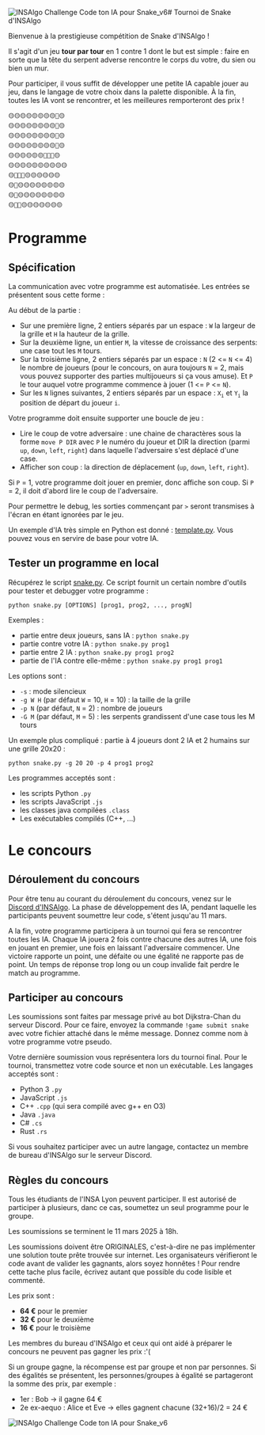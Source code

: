 ![INSAlgo Challenge Code ton IA pour Snake_v6](https://github.com/user-attachments/assets/b0c658f6-d44c-4e15-8d52-f35e3e506999)# Tournoi de Snake d'INSAlgo

Bienvenue à la prestigieuse compétition de Snake d'INSAlgo ! 

Il s'agit d'un jeu **tour par tour** en 1 contre 1 dont le but est simple : faire en sorte que la tête du serpent adverse rencontre le corps du votre, du sien ou bien un mur.

Pour participer, il vous suffit de développer une petite IA capable jouer au jeu, dans le langage de votre choix dans la palette disponible.
À la fin, toutes les IA vont se rencontrer, et les meilleures remporteront des prix !

```plaintext
🟡🟡🟡🟡🟡🟡🟡🟡🔴🟡
🟡🟡🟡🟡🟡🟡🟡🟡🔴🟡
🟡🟡🟡🟡🟡🟡🟡🟡🔴🟡
🟡🟡🟡🟡🟡🟡🟡🟡🔴🟡
🟡🟡🟡🟡🟡🟡🔴🔴🔴🟡
🟡🟡🟡🟡🟡🟡🟡🟡🟡🟡
🟡🔵🔵🔵🟡🟡🟡🟡🟡🟡
🟡🔵🟡🟡🟡🟡🟡🟡🟡🟡
🟡🔵🟡🟡🟡🟡🟡🟡🟡🟡
🟡🔵🔵🟡🟡🟡🟡🟡🟡🟡
```

# Programme

## Spécification

La communication avec votre programme est automatisée. Les entrées se présentent sous cette forme :

 Au début de la partie :
 - Sur une première ligne, 2 entiers séparés par un espace : `W` la largeur de la grille et `H` la hauteur de la grille.
 - Sur la deuxième ligne, un entier `M`, la vitesse de croissance des serpents: une case tout les `M` tours.
 - Sur la troisième ligne, 2 entiers séparés par un espace : `N` (2 <= `N` <= 4) le nombre de joueurs (pour le concours, on aura toujours `N` = 2, mais vous pouvez supporter des parties multijoueurs si ça vous amuse). Et `P` le tour auquel votre programme commence à jouer (1 <= `P` <= `N`).
 - Sur les `N` lignes suivantes, 2 entiers séparés par un espace : `X`<sub>`i`</sub> et `Y`<sub>`i`</sub> la position de départ du joueur `i`.

Votre programme doit ensuite supporter une boucle de jeu :

 - Lire le coup de votre adversaire : une chaine de charactères sous la forme `move P DIR` avec `P` le numéro du joueur et DIR la direction (parmi `up`, `down`, `left`, `right`) dans laquelle l'adversaire s'est déplacé d'une case.
 - Afficher son coup : la direction de déplacement (`up`, `down`, `left`, `right`).

 Si `P` = 1, votre programme doit jouer en premier, donc affiche son coup. Si `P` = 2, il doit d'abord lire le coup de l'adversaire.

Pour permettre le debug, les sorties commençant par `>` seront transmises à l'écran en étant ignorées par le jeu.

Un exemple d'IA très simple en Python est donné : [template.py](https://github.com/INSAlgo/Concours-Snake/blob/main/test-ai/template.py). Vous pouvez vous en servire de base pour votre IA.

## Tester un programme en local

Récupérez le script [snake.py](https://github.com/INSAlgo/Concours-Snake/blob/main/snake.py).
Ce script fournit un certain nombre d'outils pour tester et debugger votre programme :

`python snake.py [OPTIONS] [prog1, prog2, ..., progN]`

Exemples :
- partie entre deux joueurs, sans IA : `python snake.py`
- partie contre votre IA : `python snake.py prog1`
- partie entre 2 IA : `python snake.py prog1 prog2`
- partie de l'IA contre elle-même : `python snake.py prog1 prog1`

Les options sont :
  - `-s` : mode silencieux
  - `-g W H` (par défaut `W` = 10, `H` = 10) : la taille de la grille
  - `-p N` (par défaut, `N` = 2) : nombre de joueurs
  - `-G M` (par défaut, `M` = 5) : les serpents grandissent d'une case tous les M tours

Un exemple plus compliqué : partie à 4 joueurs dont 2 IA et 2 humains sur une grille 20x20 :

`python snake.py -g 20 20 -p 4 prog1 prog2`

Les programmes acceptés sont :
 - les scripts Python `.py`
 - les scripts JavaScript `.js`
 - les classes java compilées `.class`
 - Les exécutables compilés (C++, ...)

# Le concours

## Déroulement du concours

Pour être tenu au courant du déroulement du concours, venez sur le [Discord d'INSAlgo](https://discord.gg/68NE6tGMVk).
La phase de développement des IA, pendant laquelle les participants peuvent soumettre leur code, s'étent jusqu'au 11 mars.

A la fin, votre programme participera à un tournoi qui fera se rencontrer toutes les IA.
Chaque IA jouera 2 fois contre chacune des autres IA, une fois en jouant en premier, une fois en laissant l'adversaire commencer.
Une victoire rapporte un point, une défaite ou une égalité ne rapporte pas de point.
Un temps de réponse trop long ou un coup invalide fait perdre le match au programme.

## Participer au concours

Les soumissions sont faites par message privé au bot Dijkstra-Chan du serveur Discord.
Pour ce faire, envoyez la commande `!game submit snake` avec votre fichier attaché dans le même message.
Donnez comme nom à votre programme votre pseudo.

Votre dernière soumission vous représentera lors du tournoi final.
Pour le tournoi, transmettez votre code source et non un exécutable.
Les langages acceptés sont :
 - Python 3 `.py`
 - JavaScript `.js`
 - C++ `.cpp` (qui sera compilé avec g++ en O3)
 - Java `.java`
 - C# `.cs`
 - Rust `.rs`

Si vous souhaitez participer avec un autre langage, contactez un membre de bureau d'INSAlgo sur le serveur Discord.

## Règles du concours

Tous les étudiants de l'INSA Lyon peuvent participer. Il est autorisé de participer à plusieurs, danc ce cas, soumettez un seul programme pour le groupe.

Les soumissions se terminent le 11 mars 2025 à 18h.

Les soumissions doivent être ORIGINALES, c'est-à-dire ne pas implémenter une solution toute prête trouvée sur internet.
Les organisateurs vérifieront le code avant de valider les gagnants, alors soyez honnêtes !
Pour rendre cette tache plus facile, écrivez autant que possible du code lisible et commenté.

Les prix sont :
 - **64 €** pour le premier
 - **32 €** pour le deuxième
 - **16 €** pour le troisième

Les membres du bureau d'INSAlgo et ceux qui ont aidé à préparer le concours ne peuvent pas gagner les prix :'(

Si un groupe gagne, la récompense est par groupe et non par personnes.
Si des égalités se présentent, les personnes/groupes à égalité se partageront la somme des prix, par exemple :
  - 1er : Bob -> il gagne 64 €
  - 2e ex-aequo : Alice et Eve -> elles gagnent chacune (32+16)/2 = 24 €

![INSAlgo Challenge Code ton IA pour Snake_v6](https://github.com/user-attachments/assets/df842439-b64f-4883-87da-1d66049e311b)
